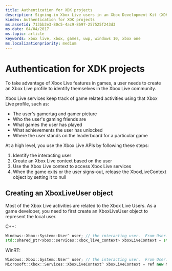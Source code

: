 ```yaml
---
title: Authentication for XDK projects
description: Signing-in Xbox Live users in an Xbox Development Kit (XDK) title.
kindex: Authentication for XDK projects
ms.assetid: 713bb2e3-80c5-4ac9-8697-257525f243d3
ms.date: 04/04/2017
ms.topic: article
keywords: xbox live, xbox, games, uwp, windows 10, xbox one
ms.localizationpriority: medium
---
```


# Authentication for XDK projects

To take advantage of Xbox Live features in games, a user needs to create an Xbox Live profile to identify themselves in the Xbox Live community.

Xbox Live services keep track of game related activities using that Xbox Live profile, such as:
* The user's gamertag and gamer picture
* Who the user's gaming friends are
* What games the user has played
* What achievements the user has unlocked
* Where the user stands on the leaderboard for a particular game

At a high level, you use the Xbox Live APIs by following these steps:
1. Identify the interacting user
2. Create an Xbox Live context based on the user
3. Use the Xbox Live context to access Xbox Live services
4. When the game exits or the user signs-out, release the XboxLiveContext object by setting it to null


## Creating an XboxLiveUser object

Most of the Xbox Live activities are related to the Xbox Live Users.
As a game developer, you need to first create an XboxLiveUser object to represent the local user.

C++:
```cpp
Windows::Xbox::System::User^ user; // the interacting user.  From User::Users, etc
std::shared_ptr<xbox::services::xbox_live_context> xboxLiveContext = std::make_shared<xbox::services::xbox_live_context>( user );
```

WinRT:
```cpp
Windows::Xbox::System::User^ user; // the interacting user.  From User::Users, etc
Microsoft::Xbox::Services::XboxLiveContext^ xboxLiveContext = ref new Microsoft::Xbox::Services::XboxLiveContext( user );
```

